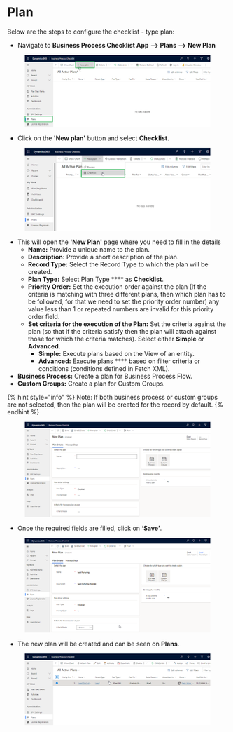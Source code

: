 # Plan

Below are the steps to configure the checklist - type plan:

* Navigate to **Business Process Checklist App** **--> Plans --> New Plan**

<figure><img src="../../../../.gitbook/assets/plan_1.png" alt=""><figcaption></figcaption></figure>

* Click on the **'New plan'** button and select **Checklist.**

<figure><img src="../../../../.gitbook/assets/plan_2.png" alt=""><figcaption></figcaption></figure>

* This will open the **'New Plan'** page where you need to fill in the details
  * **Name:** Provide a unique name to the plan.
  * **Description:** Provide a short description of the plan.
  * **Record Type:** Select the Record Type to which the plan will be created.
  * **Plan Type:** Select Plan Type **** as **Checklist**.
  * **Priority Order:** Set the execution order against the plan (If the criteria is matching with three different plans, then which plan has to be followed, for that we need to set the priority order number) any value less than 1 or repeated numbers are invalid for this priority order field.
  * **Set criteria for the execution of the Plan:** Set the criteria against the plan (so that if the criteria satisfy then the plan will attach against those for which the criteria matches). Select either **Simple** or **Advanced**.
    * **Simple:** Execute plans based on the View of an entity.
    * **Advanced:** Execute plans **** based on filter criteria or conditions (conditions defined in Fetch XML).
* **Business Process:** Create a plan for Business Process Flow.
* **Custom Groups:** Create a plan for Custom Groups.

{% hint style="info" %}
Note: If both business process or custom groups are not selected, then the plan will be created for the record by default.
{% endhint %}

<figure><img src="../../../../.gitbook/assets/plan_3.png" alt=""><figcaption></figcaption></figure>

* Once the required fields are filled, click on **‘Save’**.

<figure><img src="../../../../.gitbook/assets/Plan_4 (1).png" alt=""><figcaption></figcaption></figure>

* The new plan will be created and can be seen on **Plans**.

<figure><img src="../../../../.gitbook/assets/plan_5 (1).png" alt=""><figcaption></figcaption></figure>

